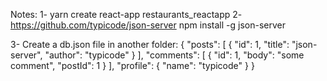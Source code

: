 Notes:
1- yarn create react-app restaurants_reactapp
2- https://github.com/typicode/json-server
npm install -g json-server

3- Create a db.json file in another folder:
{
  "posts": [
    { "id": 1, "title": "json-server", "author": "typicode" }
  ],
  "comments": [
    { "id": 1, "body": "some comment", "postId": 1 }
  ],
  "profile": { "name": "typicode" }
}